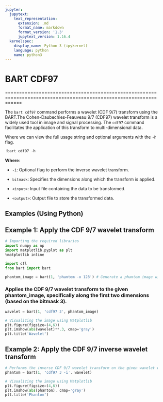 ```yaml
---
jupyter:
  jupytext:
    text_representation:
      extension: .md
      format_name: markdown
      format_version: '1.3'
      jupytext_version: 1.16.4
  kernelspec:
    display_name: Python 3 (ipykernel)
    language: python
    name: python3
---
```


# BART CDF97

==================================================================================================================

The `bart cdf97` command performs a wavelet (CDF 9/7) transform using the BART.The Cohen-Daubechies-Feauveau 9/7 (CDF97) wavelet transform is a widely used tool in image and signal processing. The `cdf97` command facilitates the application of this transform to multi-dimensional data.

Where we can view the full usage string and optional arguments with the `-h` flag.

```python
!bart cdf97 -h
```

**Where**:

- `-i`: Optional flag to perform the inverse wavelet transform.
  
- `bitmask`: Specifies the dimensions along which the transform is applied.

- `<input>`: Input file containing the data to be transformed.

- `<output>`: Output file to store the transformed data.



## Examples (Using Python)


## Example 1: Apply the CDF 9/7 wavelet transform

```python
# Importing the required libraries
import numpy as np
import matplotlib.pyplot as plt
%matplotlib inline

import cfl
from bart import bart
```

```python
phantom_image = bart(1, 'phantom -x 128') # Generate a phantom image with size 128x128 
```

### Applies the CDF 9/7 wavelet transform to the given phantom_image, specifically along the first two dimensions (based on the bitmask 3).

```python
wavelet = bart(1, 'cdf97 3', phantom_image)
```

```python
# Visualizing the image using Matplotlib
plt.figure(figsize=(4,6))
plt.imshow(abs(wavelet)**.3, cmap='gray')
plt.title('Wavelet')
```

## Example 2: Apply the CDF 9/7 inverse wavelet transform

```python
# Performs the inverse CDF 9/7 wavelet transform on the given wavelet data, reconstructing the original data 
phantom = bart(1, 'cdf97 3 -i', wavelet)
```

```python
# Visualizing the image using Matplotlib
plt.figure(figsize=(4,6))
plt.imshow(abs(phantom), cmap='gray')
plt.title('Phantom')
```

```python

```
